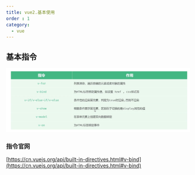 ```yaml
---
title: vue2.基本使用
order : 1
category:
  - vue
---
```


## 基本指令

![](assets%2Fvue0001.png)

### 指令官网

[https://cn.vuejs.org/api/built-in-directives.html#v-bind](https://cn.vuejs.org/api/built-in-directives.html#v-bind)